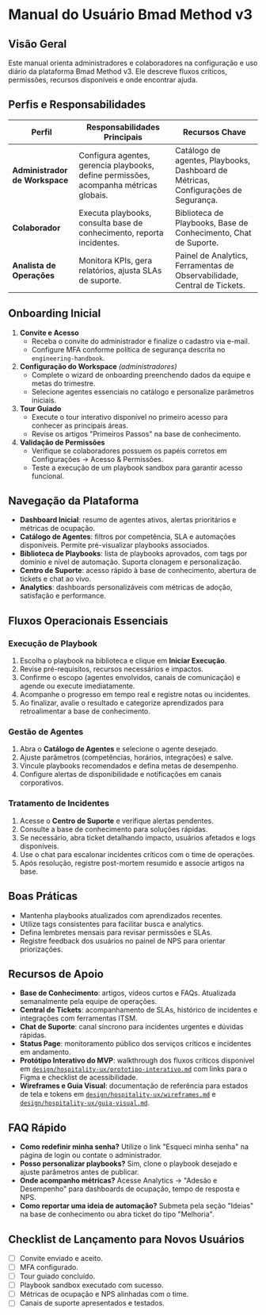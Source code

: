 # Manual do Usuário Bmad Method v3

## Visão Geral

Este manual orienta administradores e colaboradores na configuração e uso diário da plataforma Bmad Method v3. Ele descreve fluxos críticos, permissões, recursos disponíveis e onde encontrar ajuda.

## Perfis e Responsabilidades

| Perfil | Responsabilidades Principais | Recursos Chave |
|--------|------------------------------|----------------|
| **Administrador de Workspace** | Configura agentes, gerencia playbooks, define permissões, acompanha métricas globais. | Catálogo de agentes, Playbooks, Dashboard de Métricas, Configurações de Segurança. |
| **Colaborador** | Executa playbooks, consulta base de conhecimento, reporta incidentes. | Biblioteca de Playbooks, Base de Conhecimento, Chat de Suporte. |
| **Analista de Operações** | Monitora KPIs, gera relatórios, ajusta SLAs de suporte. | Painel de Analytics, Ferramentas de Observabilidade, Central de Tickets. |

## Onboarding Inicial

1. **Convite e Acesso**
   - Receba o convite do administrador e finalize o cadastro via e-mail.
   - Configure MFA conforme política de segurança descrita no `engineering-handbook`.
2. **Configuração do Workspace** *(administradores)*
   - Complete o wizard de onboarding preenchendo dados da equipe e metas do trimestre.
   - Selecione agentes essenciais no catálogo e personalize parâmetros iniciais.
3. **Tour Guiado**
   - Execute o tour interativo disponível no primeiro acesso para conhecer as principais áreas.
   - Revise os artigos "Primeiros Passos" na base de conhecimento.
4. **Validação de Permissões**
   - Verifique se colaboradores possuem os papéis corretos em Configurações → Acesso & Permissões.
   - Teste a execução de um playbook sandbox para garantir acesso funcional.

## Navegação da Plataforma

- **Dashboard Inicial**: resumo de agentes ativos, alertas prioritários e métricas de ocupação.
- **Catálogo de Agentes**: filtros por competência, SLA e automações disponíveis. Permite pré-visualizar playbooks associados.
- **Biblioteca de Playbooks**: lista de playbooks aprovados, com tags por domínio e nível de automação. Suporta clonagem e personalização.
- **Centro de Suporte**: acesso rápido à base de conhecimento, abertura de tickets e chat ao vivo.
- **Analytics**: dashboards personalizáveis com métricas de adoção, satisfação e performance.

## Fluxos Operacionais Essenciais

### Execução de Playbook

1. Escolha o playbook na biblioteca e clique em **Iniciar Execução**.
2. Revise pré-requisitos, recursos necessários e impactos.
3. Confirme o escopo (agentes envolvidos, canais de comunicação) e agende ou execute imediatamente.
4. Acompanhe o progresso em tempo real e registre notas ou incidentes.
5. Ao finalizar, avalie o resultado e categorize aprendizados para retroalimentar a base de conhecimento.

### Gestão de Agentes

1. Abra o **Catálogo de Agentes** e selecione o agente desejado.
2. Ajuste parâmetros (competências, horários, integrações) e salve.
3. Vincule playbooks recomendados e defina metas de desempenho.
4. Configure alertas de disponibilidade e notificações em canais corporativos.

### Tratamento de Incidentes

1. Acesse o **Centro de Suporte** e verifique alertas pendentes.
2. Consulte a base de conhecimento para soluções rápidas.
3. Se necessário, abra ticket detalhando impacto, usuários afetados e logs disponíveis.
4. Use o chat para escalonar incidentes críticos com o time de operações.
5. Após resolução, registre post-mortem resumido e associe artigos na base.

## Boas Práticas

- Mantenha playbooks atualizados com aprendizados recentes.
- Utilize tags consistentes para facilitar busca e analytics.
- Defina lembretes mensais para revisar permissões e SLAs.
- Registre feedback dos usuários no painel de NPS para orientar priorizações.

## Recursos de Apoio

- **Base de Conhecimento**: artigos, vídeos curtos e FAQs. Atualizada semanalmente pela equipe de operações.
- **Central de Tickets**: acompanhamento de SLAs, histórico de incidentes e integrações com ferramentas ITSM.
- **Chat de Suporte**: canal síncrono para incidentes urgentes e dúvidas rápidas.
- **Status Page**: monitoramento público dos serviços críticos e incidentes em andamento.
- **Protótipo Interativo do MVP**: walkthrough dos fluxos críticos disponível em [`design/hospitality-ux/prototipo-interativo.md`](../design/hospitality-ux/prototipo-interativo.md#hand-off-2024-07-15) com links para o Figma e checklist de acessibilidade.
- **Wireframes e Guia Visual**: documentação de referência para estados de tela e tokens em [`design/hospitality-ux/wireframes.md`](../design/hospitality-ux/wireframes.md) e [`design/hospitality-ux/guia-visual.md`](../design/hospitality-ux/guia-visual.md).

## FAQ Rápido

- **Como redefinir minha senha?** Utilize o link "Esqueci minha senha" na página de login ou contate o administrador.
- **Posso personalizar playbooks?** Sim, clone o playbook desejado e ajuste parâmetros antes de publicar.
- **Onde acompanho métricas?** Acesse Analytics → "Adesão e Desempenho" para dashboards de ocupação, tempo de resposta e NPS.
- **Como reportar uma ideia de automação?** Submeta pela seção "Ideias" na base de conhecimento ou abra ticket do tipo "Melhoria".

## Checklist de Lançamento para Novos Usuários

- [ ] Convite enviado e aceito.
- [ ] MFA configurado.
- [ ] Tour guiado concluído.
- [ ] Playbook sandbox executado com sucesso.
- [ ] Métricas de ocupação e NPS alinhadas com o time.
- [ ] Canais de suporte apresentados e testados.
